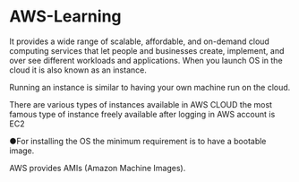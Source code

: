 # AWS-Learning
It provides a wide range of scalable, affordable, and on-demand cloud computing services that let people and businesses create, implement, and over see different workloads and applications.
When you launch OS in the cloud it is also known as an instance.

Running an instance is similar to having your own machine run on the cloud.

There are various types of instances available in AWS CLOUD the most famous type of instance freely available after logging in AWS account is EC2

●For installing the OS the minimum requirement is to have a bootable image.

AWS provides AMIs (Amazon Machine Images).
